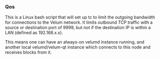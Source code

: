 ### Qos ###

This is a Linux bash script that will set up tc to limit the outgoing bandwidth for connections to the Velum network. It limits outbound TCP traffic with a source or destination port of 9999, but not if the destination IP is within a LAN (defined as 192.168.x.x).

This means one can have an always-on velumd instance running, and another local velumd/velum-qt instance which connects to this node and receives blocks from it.
